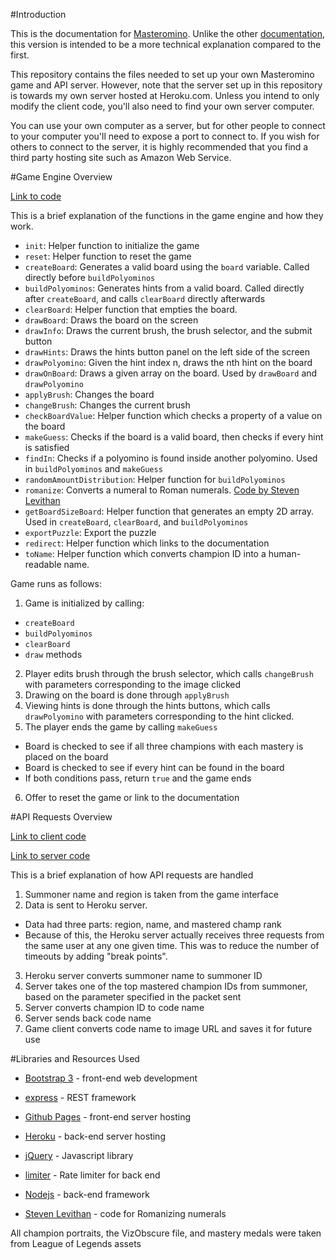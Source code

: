 #Introduction

This is the documentation for [Masteromino](http://jskingboo.github.io/RiotAPIChallengeApril2016/index.html). Unlike the other [documentation](http://jskingboo.github.io/RiotAPIChallengeApril2016/documentation.html), this version is intended to be a more technical explanation compared to the first.

This repository contains the files needed to set up your own Masteromino game and API server. However, note that the server set up in this repository is towards my own server hosted at Heroku.com. Unless you intend to only modify the client code, you'll also need to find your own server computer.

You can use your own computer as a server, but for other people to connect to your computer you'll need to expose a port to connect to. If you wish for others to connect to the server, it is highly recommended that you find a third party hosting site such as Amazon Web Service.

#Game Engine Overview

[Link to code](https://github.com/JsKingBoo/JsKingBoo.github.io/blob/master/RiotAPIChallengeApril2016/gameEngine.js)

This is a brief explanation of the functions in the game engine and how they work.

 - `init`: Helper function to initialize the game
 - `reset`: Helper function to reset the game
 - `createBoard`: Generates a valid board using the `board` variable. Called directly before `buildPolyominos`
 - `buildPolyominos`: Generates hints from a valid board. Called directly after `createBoard`, and calls `clearBoard` directly afterwards
 - `clearBoard`: Helper function that empties the board.
 - `drawBoard`: Draws the board on the screen
 - `drawInfo`: Draws the current brush, the brush selector, and the submit button
 - `drawHints`: Draws the hints button panel on the left side of the screen
 - `drawPolyomino`: Given the hint index n, draws the nth hint on the board
 - `drawOnBoard`: Draws a given array on the board. Used by `drawBoard` and `drawPolyomino`
 - `applyBrush`: Changes the board
 - `changeBrush`: Changes the current brush
 - `checkBoardValue`: Helper function which checks a property of a value on the board
 - `makeGuess`: Checks if the board is a valid board, then checks if every hint is satisfied
 - `findIn`: Checks if a polyomino is found inside another polyomino. Used in `buildPolyominos` and `makeGuess`
 - `randomAmountDistribution`: Helper function for `buildPolyominos`
 - `romanize`: Converts a numeral to Roman numerals. [Code by Steven Levithan](http://blog.stevenlevithan.com/archives/javascript-roman-numeral-converter)
 - `getBoardSizeBoard`: Helper function that generates an empty 2D array. Used in `createBoard`, `clearBoard`, and `buildPolyominos`
 - `exportPuzzle`: Export the puzzle
 - `redirect`: Helper function which links to the documentation
 - `toName`: Helper function which converts champion ID into a human-readable name.

Game runs as follows:

 1. Game is initialized by calling:
   - `createBoard`
   - `buildPolyominos` 
   - `clearBoard`
   - `draw` methods
 2. Player edits brush through the brush selector, which calls `changeBrush` with parameters corresponding to the image clicked
 3. Drawing on the board is done through `applyBrush`
 4. Viewing hints is done through the hints buttons, which calls `drawPolyomino` with parameters corresponding to the hint clicked.
 5. The player ends the game by calling `makeGuess`
   - Board is checked to see if all three champions with each mastery is placed on the board
   - Board is checked to see if every hint can be found in the board
   - If both conditions pass, return `true` and the game ends
 6. Offer to reset the game or link to the documentation

#API Requests Overview

[Link to client code](https://github.com/JsKingBoo/JsKingBoo.github.io/blob/master/RiotAPIChallengeApril2016/apiHandler.js)

[Link to server code](https://github.com/JsKingBoo/JsKingBoo.github.io/tree/master/RiotAPIChallengeApril2016/Heroku%20Nodejs%20server)

This is a brief explanation of how API requests are handled

 1. Summoner name and region is taken from the game interface
 2. Data is sent to Heroku server.
   - Data had three parts: region, name, and mastered champ rank
   - Because of this, the Heroku server actually receives three requests from the same user at any one given time. This was to reduce the number of timeouts by adding "break points".
 3. Heroku server converts summoner name to summoner ID
 4. Server takes one of the top mastered champion IDs from summoner, based on the parameter specified in the packet sent
 5. Server converts champion ID to code name
 6. Server sends back code name
 7. Game client converts code name to image URL and saves it for future use
 
#Libraries and Resources Used

 - [Bootstrap 3](http://getbootstrap.com/) - front-end web development

 - [express](https://www.npmjs.com/package/express) - REST framework

 - [Github Pages](https://pages.github.com/) - front-end server hosting

 - [Heroku](https://www.heroku.com/) - back-end server hosting

 - [jQuery](https://jquery.com/) - Javascript library

 - [limiter](https://www.npmjs.com/package/limiter) - Rate limiter for back end

 - [Nodejs](https://nodejs.org/en/) - back-end framework

 - [Steven Levithan](http://blog.stevenlevithan.com/) - code for Romanizing numerals
 
All champion portraits, the VizObscure file, and mastery medals were taken from League of Legends assets
